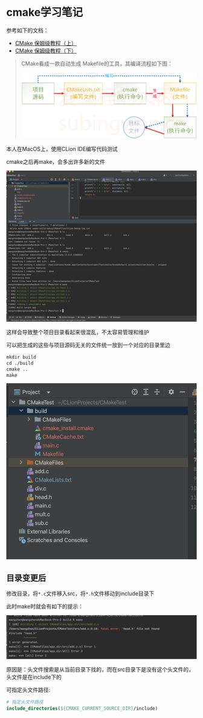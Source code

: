 # cmake学习笔记

参考如下的文档：

+ [CMake 保姆级教程（上）](https://subingwen.cn/cmake/CMake-primer/index.html)
+ [CMake 保姆级教程（下）](https://subingwen.cn/cmake/CMake-advanced/)



> CMake看成一款自动生成 Makefile的工具，其编译流程如下图：
>
> ![001](./images/001.png)





本人在MacOS上，使用CLion IDE编写代码测试

cmake之后再make，会多出许多新的文件

![002](./images/002.png)





这样会导致整个项目目录看起来很混乱，不太容易管理和维护

可以把生成的这些与项目源码无关的文件统一放到一个对应的目录里边

```shell
mkdir build
cd ./build
cmake ..
make
```

![003](./images/003.png)



## 目录变更后

修改目录，将`*.c`文件移入src，将`*.h`文件移动到include目录下

此时make时就会有如下的提示：

![004](./images/004.png)

原因是：头文件搜索是从当前目录下找的，而在src目录下是没有这个头文件的，头文件是在include下的

可指定头文件路径:

```cmake
# 指定头文件路径
include_directories(${CMAKE_CURRENT_SOURCE_DIR}/include)
```









































